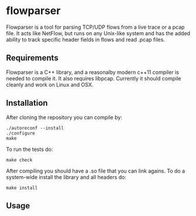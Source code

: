 flowparser
==========

Flowparser is a tool for parsing TCP/UDP flows from a live trace or a pcap file. It acts like NetFlow, but runs on any Unix-like system and has the added ability to track specific header fields in flows and read .pcap files.

Requirements
------------

Flowparser is a C++ library, and a reasonalby modern c++11 compiler is needed to compile it. It also requires libpcap. Currently it should compile cleanly and work on Linux and OSX.

Installation
------------

After cloning the repository you can compile by:

    ./autoreconf --install
    ./configure
    make

To run the tests do:

    make check
  
After compiling you should have a .so file that you can link agains. To do a system-wide install the library and all headers do:

    make install

Usage
-----
